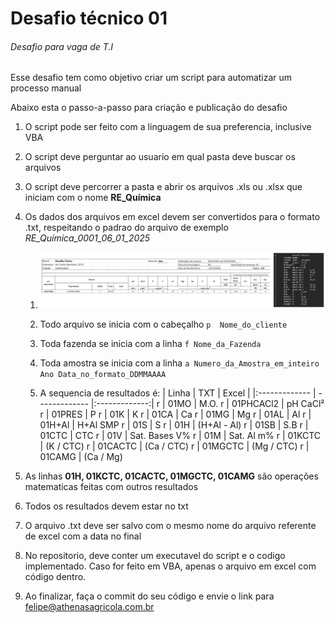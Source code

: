 # Desafio técnico 01

###### Desafio para vaga de T.I

Esse desafio tem como objetivo criar um script para automatizar um processo manual

Abaixo esta o passo-a-passo para criação e publicação do desafio

1. O script pode ser feito com a linguagem de sua preferencia, inclusive VBA

2. O script deve perguntar ao usuario em qual pasta deve buscar os arquivos

3. O script deve percorrer a pasta e abrir os arquivos .xls ou .xlsx que iniciam com o nome **RE_Química**
4. Os dados dos arquivos em excel devem ser convertidos para o formato .txt, respeitando o padrao do arquivo de exemplo _RE_Química_0001_06_01_2025_

   1. ![Exemplo.](/exemplo.png "Exemplo")

   2. Todo arquivo se inicia com o cabeçalho `p  Nome_do_cliente`

   3. Toda fazenda se inicia com a linha `f	Nome_da_Fazenda`

   4. Toda amostra se inicia com a linha `a	Numero_da_Amostra_em_inteiro	Ano	Data_no_formato_DDMMAAAA`

   5. A sequencia de resultados é:
      | Linha | TXT | Excel |
      |:------------- | ------------- |:-------------:|
      r | 01MO | M.O.
      r | 01PHCACl2 | pH CaCl²
      r | 01PRES | P
      r | 01K | K
      r | 01CA | Ca
      r | 01MG | Mg
      r | 01AL | Al
      r | 01H+Al | H+Al SMP
      r | 01S | S
      r | 01H | (H+Al - Al)
      r | 01SB | S.B
      r | 01CTC | CTC
      r | 01V | Sat. Bases V%
      r | 01M | Sat. Al m%
      r | 01KCTC | (K / CTC)
      r | 01CACTC | (Ca / CTC)
      r | 01MGCTC | (Mg / CTC)
      r | 01CAMG | (Ca / Mg)

5. As linhas **01H, 01KCTC, 01CACTC, 01MGCTC, 01CAMG** são operações matematicas feitas com outros resultados

6. Todos os resultados devem estar no txt

7. O arquivo .txt deve ser salvo com o mesmo nome do arquivo referente de excel com a data no final

8. No repositorio, deve conter um executavel do script e o codigo implementado. Caso for feito em VBA, apenas o arquivo em excel com código dentro.

9. Ao finalizar, faça o commit do seu código e envie o link para felipe@athenasagricola.com.br
